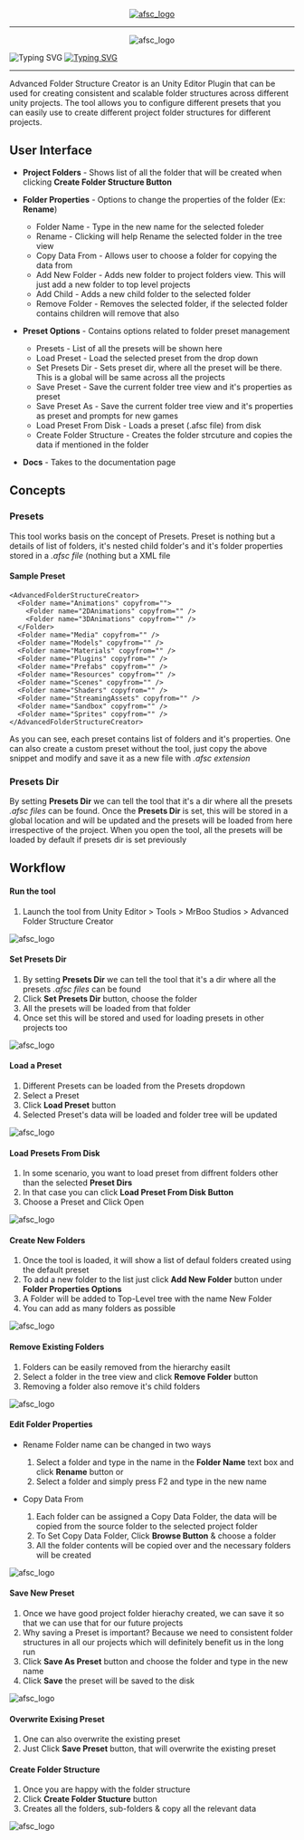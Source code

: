 <p align="center">
<a href="https://github.com/mrboostudios/AdvancedFolderStructureCreator" target="_blank">
<img align="center" alt="afsc_logo" src="src/afsc_ui.jpg" />
</a>
<hr>
<p align="center">
<img align="center" alt="afsc_logo" src="src/logo.png" /></p>

![Typing SVG](https://readme-typing-svg.herokuapp.com?color=%2336BCF7&size=52&center=true&vCenter=true&width=1000&height=80&lines=ADVANCED+FOLDER+STRUCTURE+CREATOR)
[![Typing SVG](https://readme-typing-svg.herokuapp.com?color=%2318F781&size=32&center=true&vCenter=true&width=1920&height=25&lines=v1.0.0)](https://git.io/typing-svg)
<hr>
 Advanced Folder Structure Creator is an Unity Editor Plugin that can be used for creating consistent and scalable folder structures across different unity projects. The tool allows you  to configure different presets that you can easily use to create different project folder structures for different projects.
</p>

## User Interface
* **Project Folders** - Shows list of all the folder that will be created when clicking **Create Folder Structure Button**
* **Folder Properties** - Options to change the properties of the folder (Ex: **Rename**)
  * Folder Name - Type in the new name for the selected foleder
  * Rename - Clicking will help Rename the selected folder in the tree view
  * Copy Data From - Allows user to choose a folder for copying the data from
  * Add New Folder - Adds new folder to project folders view. This will just add a new folder to top level projects
  * Add Child - Adds a new child folder to the selected folder
  * Remove Folder - Removes the selected folder, if the selected folder contains children will remove that also

* **Preset Options** - Contains options related to folder preset management
  * Presets - List of all the presets will be shown here
  * Load Preset - Load the selected preset from the drop down
  * Set Presets Dir - Sets preset dir, where all the preset will be there. This is a global will be same across all the projects
  * Save Preset - Save the current folder tree view and it's properties as preset
  * Save Preset As - Save the current folder tree view and it's properties as preset and prompts for new games
  * Load Preset From Disk - Loads a preset (.afsc file) from disk
  * Create Folder Structure - Creates the folder strcuture and copies the data if mentioned in the folder
* **Docs** - Takes to the documentation page

## Concepts

### Presets

This tool works basis on the concept of Presets. Preset is nothing but a details of list of folders, it's nested child folder's and it's folder properties stored in a *.afsc file* (nothing but a XML file

#### Sample Preset
```
<AdvancedFolderStructureCreator>
  <Folder name="Animations" copyfrom="">
    <Folder name="2DAnimations" copyfrom="" />
    <Folder name="3DAnimations" copyfrom="" />
  </Folder>
  <Folder name="Media" copyfrom="" />
  <Folder name="Models" copyfrom="" />
  <Folder name="Materials" copyfrom="" />
  <Folder name="Plugins" copyfrom="" />
  <Folder name="Prefabs" copyfrom="" />
  <Folder name="Resources" copyfrom="" />
  <Folder name="Scenes" copyfrom="" />
  <Folder name="Shaders" copyfrom="" />
  <Folder name="StreamingAssets" copyfrom="" />
  <Folder name="Sandbox" copyfrom="" />
  <Folder name="Sprites" copyfrom="" />
</AdvancedFolderStructureCreator>
```

As you can see, each preset contains list of folders and it's properties. One can also create a custom preset without the tool, just copy the above snippet and modify and save it as a new file with *.afsc extension*

### Presets Dir
By setting **Presets Dir** we can tell the tool that it's a dir where all the presets *.afsc files* can be found. Once the **Presets Dir** is set, this will be stored in a global location and will be updated and the presets will be loaded from here irrespective of the project. When you open the tool, all the presets will be loaded by default if presets dir is set previously 


## Workflow

#### Run the tool

1. Launch the tool from Unity Editor > Tools > MrBoo Studios > Advanced Folder Structure Creator

<img align="center" alt="afsc_logo" src="src/gifs/runapp.gif" />

#### Set Presets Dir

1. By setting **Presets Dir** we can tell the tool that it's a dir where all the presets *.afsc files* can be found
2. Click **Set Presets Dir** button, choose the folder
3. All the presets will be loaded from that folder
4. Once set this will be stored and used for loading presets in other projects too

<img align="center" alt="afsc_logo" src="src/gifs/SetPresetsDir.gif" />

#### Load a Preset

1. Different Presets can be loaded from the Presets dropdown
2. Select a Preset
3. Click **Load Preset** button
4. Selected Preset's data will be loaded and folder tree will be updated

<img align="center" alt="afsc_logo" src="src/gifs/LoadPreset.gif" />

#### Load Presets From Disk

1. In some scenario, you want to load preset from diffrent folders other than the selected **Preset Dirs**
2. In that case you can click **Load Preset From Disk Button**
3. Choose a Preset and Click Open

<img align="center" alt="afsc_logo" src="src/gifs/loadpresetdisk.gif" />

#### Create New Folders

1. Once the tool is loaded, it will show a list of defaul folders created using the default preset
2. To add a new folder to the list just click **Add New Folder** button under **Folder Properties Options**
3. A Folder will be added to Top-Level tree with the name New Folder
4. You can add as many folders as possible

<img align="center" alt="afsc_logo" src="src/gifs/NewFolder.gif" />

#### Remove Existing Folders

1. Folders can be easily removed from the hierarchy easilt
2. Select a folder in the tree view and click **Remove Folder** button
3. Removing a folder also remove it's child folders

<img align="center" alt="afsc_logo" src="src/gifs/removefolders.gif" />

#### Edit Folder Properties

* Rename
  Folder name can be changed in two ways
  1. Select a folder and type in the name in the **Folder Name** text box and click **Rename** button or
  2. Select a folder and simply press F2 and type in the new name

* Copy Data From
  1. Each folder can be assigned a Copy Data Folder, the data will be copied from the source folder to the selected project folder
  2. To Set Copy Data Folder, Click **Browse Button** & choose a folder
  3. All the folder contents will be copied over and the necessary folders will be created

<img align="center" alt="afsc_logo" src="src/gifs/folderprops.gif" />

#### Save New Preset

1. Once we have good project folder hierachy created, we can save it so that we can use that for our future projects
2. Why saving a Preset is important? Because we need to consistent folder structures in all our projects which will definitely benefit us in the long run
3. Click **Save As Preset** button and choose the folder and type in the new name
4. Click **Save** the preset will be saved to the disk

<img align="center" alt="afsc_logo" src="src/gifs/NewPreset.gif" />

#### Overwrite Exising Preset

1. One can also overwrite the existing preset
2. Just Click **Save Preset** button, that will overwrite the existing preset

#### Create Folder Structure

1. Once you are happy with the folder structure
2. Click **Create Folder Stucture** button
3. Creates all the folders, sub-folders & copy all the relevant data

<img align="center" alt="afsc_logo" src="src/gifs/createfolderstructure.gif" />

